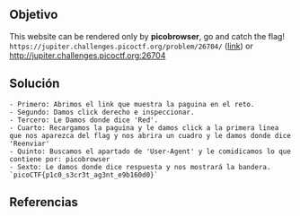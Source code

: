 ## Objetivo 
This website can be rendered only by **picobrowser**, go and catch the flag! `https://jupiter.challenges.picoctf.org/problem/26704/` ([link](https://jupiter.challenges.picoctf.org/problem/26704/)) or http://jupiter.challenges.picoctf.org:26704
## Solución
```
- Primero: Abrimos el link que muestra la paguina en el reto.
- Segundo: Damos click derecho e inspeccionar.
- Tercero: Le Damos donde dice 'Red'.
- Cuarto: Recargamos la paguina y le damos click a la primera linea que nos aparezca del flag y nos abrira un cuadro y le damos donde dice 'Reenviar'
- Quinto: Buscamos el apartado de 'User-Agent' y le comidicamos lo que contiene por: picobrowser
- Sexto: Le damos donde dice respuesta y nos mostrará la bandera.
`picoCTF{p1c0_s3cr3t_ag3nt_e9b160d0}`
```

## Referencias